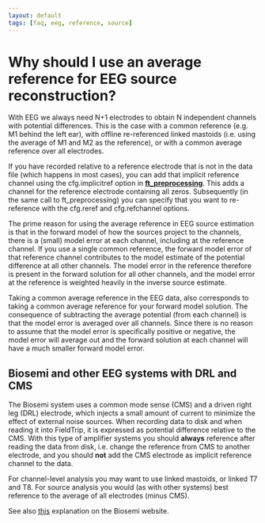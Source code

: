 ```yaml
---
layout: default
tags: [faq, eeg, reference, source]
---
```


# Why should I use an average reference for EEG source reconstruction?

With EEG we always need N+1 electrodes to obtain N independent channels with potential differences. This is the case with a common reference (e.g. M1 behind the left ear), with offline re-referenced linked mastoids (i.e. using the average of M1 and M2 as the reference), or with a common average reference over all electrodes. 

If you have recorded relative to a reference electrode that is not in the data file (which happens in most cases), you can add that implicit reference channel using the cfg.implicitref option in **[ft_preprocessing](/reference/ft_preprocessing)**. This adds a channel for the reference electrode containing all zeros. Subsequently (in the same call to ft_preprocessing) you can specify that you want to re-reference with the cfg.reref and cfg.refchannel options. 

The prime reason for using the average reference in EEG source estimation is that in the forward model of how the sources project to the channels, there is a (small) model error at each channel, including at the reference channel. If you use a single common reference, the forward model error of that reference channel contributes to the model estimate of the potential difference at all other channels. The model error in the reference therefore is present in the forward solution for all other channels, and the model error at the reference is weighted heavily in the inverse source estimate. 

Taking a common average reference in the EEG data, also corresponds to taking a common average reference for your forward model solution. The consequence of subtracting the average potential  (from each channel) is that the model error is averaged over all channels. Since there is no reason to assume that the model error is specifically positive or negative, the model error will average out and the forward solution at each channel will have a much smaller forward model error.

## Biosemi and other EEG systems with DRL and CMS

The Biosemi system uses a common mode sense (CMS) and a driven right leg (DRL) electrode, which injects a small amount of current to minimize the effect of external noise sources. When recording data to disk and when reading it into FieldTrip, it is expressed as potential difference relative to the CMS. With this type of amplifier systems you should **always** reference after reading the data from disk, i.e. change the reference from CMS to another electrode, and you should **not** add the CMS electrode as implicit reference channel to the data.

For channel-level analysis you may want to use linked mastoids, or linked T7 and T8. For source analysis you would (as with other systems) best reference to the average of all electrodes (minus CMS).

See also [this](http://www.biosemi.com/faq/cms&drl.htm) explanation on the Biosemi website. 

    
